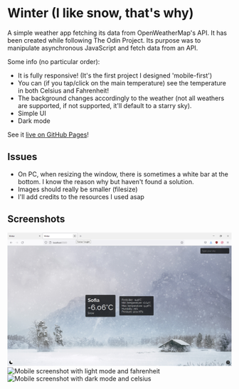 # Winter (I like snow, that's why)
 A simple weather app fetching its data from OpenWeatherMap's API. It has been created while following The Odin Project. Its purpose was to manipulate asynchronous JavaScript and fetch data from an API.


Some info (no particular order):

- It is fully responsive! (It's the first project I designed 'mobile-first')
- You can (if you tap/click on the main temperature) see the temperature in both Celsius and Fahrenheit!
- The background changes accordingly to the weather (not all weathers are supported, if not supported, it'll default to a starry sky).
- Simple UI
- Dark mode

See it [live on GitHub Pages](https://bussun.github.io/winter)!

## Issues
- On PC, when resizing the window, there is sometimes a white bar at the bottom. I know the reason why but haven't found a solution.
- Images should really be smaller (filesize)
- I'll add credits to the resources I used asap

## Screenshots

![PC screenshot with dark mode and celsius](./res/readme_res/screenshot.png)
![Mobile screenshot with light mode and fahrenheit](./res/readme_res/mobile_screenshot1.png)
![Mobile screenshot with dark mode and celsius](./res/readme_res/mobile_screenshot2.png)
